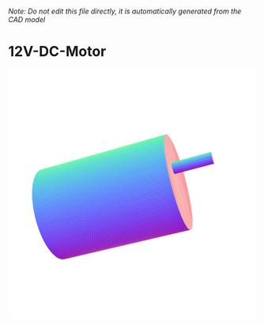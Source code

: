 ###### Note: Do not edit this file directly, it is automatically generated from the CAD model

# 12V-DC-Motor

![](/project.svg)

